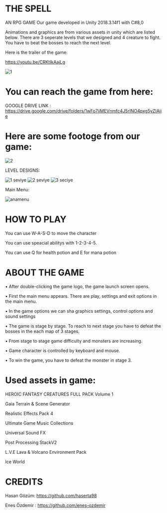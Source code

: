 # THE SPELL
AN RPG GAME 
Our game developed in Unity 2018.3.14f1 with  C#8,0

Animations and graphics are from various assets in unity which are listed below.
There are 3 seperate levels that we designed and 4 creature to fight.
You have to beat the bosses to reach the next level.

Here is the trailer of the game:

https://youtu.be/CRKtIkAajLg

![1](https://user-images.githubusercontent.com/41696219/82714282-87776e00-9c96-11ea-909f-bf0741225b25.png)

# You can reach the game from here: 

GOOGLE DRIVE LINK : https://drive.google.com/drive/folders/1wFo7iiMEVnmfc4J5rINO4pxg5yZIAjie

# Here are some footoge from our game:

![2](https://user-images.githubusercontent.com/41696219/82715641-c14b7300-9c9c-11ea-9b69-3a770c4527ae.PNG)


LEVEL DESIGNS:


![1 seviye](https://user-images.githubusercontent.com/41696219/82716144-b0036600-9c9e-11ea-962b-0fae5581da0d.PNG)
![2 seviye](https://user-images.githubusercontent.com/41696219/82716148-b265c000-9c9e-11ea-98e7-2ae2d3ef6f1c.PNG)
![3 seciye](https://user-images.githubusercontent.com/41696219/82716151-b2fe5680-9c9e-11ea-9982-f1f23ca82516.PNG)

Main Menu:

![anamenu](https://user-images.githubusercontent.com/41696219/82716159-bdb8eb80-9c9e-11ea-8983-4bb9b2419005.PNG)

# HOW TO PLAY

You can use W-A-S-D to move the character

You can use speacial abilitys with 1-2-3-4-5.

You can use Q for health potion and E for mana potion

# ABOUT THE GAME

• After double-clicking the game logo, the game launch screen opens.

• First the main menu appears. There are play, settings and exit options in the main menu.

• In the game options we can sha graphics settings, control options and sound settings

• The game is stage by stage. To reach to next stage you have to defeat the bosses in the each map of 3 stages.

• From stage to stage game difficulty and monsters are increasing.

• Game character is controlled by keyboard and mouse.

• To win the game, you have to defeat the monster in stage 3.


# Used assets in game: 

HEROIC FANTASY CREATURES FULL PACK Volume 1

Gaia Terrain & Scene Generator

Realistic Effects Pack 4

Ultimate Game Music Collections

Universal Sound FX

Post Processing StackV2

L.V.E Lava & Volcano Environment Pack

Ice World

# CREDITS
Hasan Gözüm: https://github.com/haserta98

Enes Özdemir : https://github.com/enes-ozdemir
